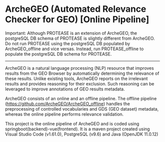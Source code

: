 # ArcheGEO (Automated Relevance Checker for GEO) [Online Pipeline]

Important: Although PROTEASE is an extension of ArcheGEO, the postgreSQL DB schema of PROTEASE is slightly different from ArcheGEO. Do not run PROTEASE using the postgreSQL DB populated by ArcheGEO_offline and vice versas. Instead, run PROTEASE_offline to populate the postgreSQL DB schema for PROTEASE.
___________________________________________________________________________________________________________________________________

ArcheGEO is a natural language processing (NLP) resource that improves results from the GEO Browser by automatically determining the relevance of these results. Unlike existing tools, ArcheGEO reports on the irrelevant results and provides reasoning for their exclusion. Such reasoning can be leveraged to improve annotations of GEO results metadata. 

ArcheGEO consists of an online and an offline pipeline. The offline pipeline (https://github.com/ArcheGEO/ArcheGEO_offline) handles the preprocessing of controlled vocabularies and GDS (GEO dataset) metadata, whereas the online pipeline performs relevance validation. 

This project is the online pipeline of ArcheGEO and is coded using springboot(backend)-vue(frontend). 
It is a maven project created using Visual Studio Code (v1.61.0), PostgreSQL (v9.6) and Java (OpenJDK 11.0.12)
